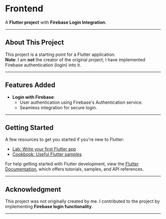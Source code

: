 # Frontend

A **Flutter project** with **Firebase Login Integration**.

---

## About This Project

This project is a starting point for a Flutter application.  
**Note**: I am **not** the creator of the original project; I have implemented Firebase authentication (login) into it.

---

## Features Added

- **Login with Firebase**:  
   - User authentication using Firebase's Authentication service.  
   - Seamless integration for secure login.  

---

## Getting Started

A few resources to get you started if you're new to Flutter:

- [Lab: Write your first Flutter app](https://docs.flutter.dev/get-started/codelab)
- [Cookbook: Useful Flutter samples](https://docs.flutter.dev/cookbook)

For help getting started with Flutter development, view the [Flutter Documentation](https://docs.flutter.dev/), which offers tutorials, samples, and API references.

---

## Acknowledgment

This project was not originally created by me. I contributed to the project by implementing **Firebase login functionality**.

---
